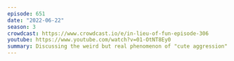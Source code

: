 ```yaml
---
episode: 651
date: "2022-06-22"
season: 3
crowdcast: https://www.crowdcast.io/e/in-lieu-of-fun-episode-306
youtube: https://www.youtube.com/watch?v=01-OtNT8Ey0
summary: Discussing the weird but real phenomenon of "cute aggression"
---
```

